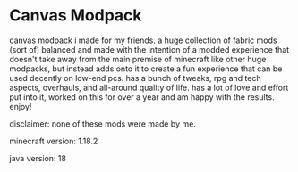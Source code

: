 # Canvas Modpack
canvas modpack i made for my friends. a huge collection of fabric mods (sort of) balanced and made with the intention of a modded experience that doesn't take away from the main premise of minecraft like other huge modpacks, but instead adds onto it to create a fun experience that can be used decently on low-end pcs. 
has a bunch of tweaks, rpg and tech aspects, overhauls, and all-around quality of life.
has a lot of love and effort put into it, worked on this for over a year and am happy with the results. enjoy!

disclaimer: none of these mods were made by me.

minecraft version: 1.18.2

java version: 18
